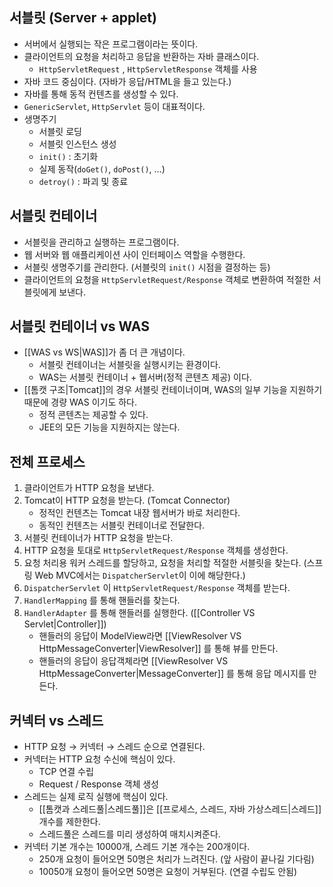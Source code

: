 ## 서블릿 (Server + applet)

- 서버에서 실행되는 작은 프로그램이라는 뜻이다.
- 클라이언트의 요청을 처리하고 응답을 반환하는 자바 클래스이다.
    - `HttpServletRequest` , `HttpServletResponse` 객체를 사용
- 자바 코드 중심이다. (자바가 응답/HTML을 들고 있는다.)
- 자바를 통해 동적 컨텐츠를 생성할 수 있다.
- `GenericServlet`, `HttpServlet` 등이 대표적이다.
- 생명주기
    - 서블릿 로딩
    - 서블릿 인스턴스 생성
    - `init()` : 초기화
    - 실제 동작(`doGet()`, `doPost()`, …)
    - `detroy()`  : 파괴 및 종료

## 서블릿 컨테이너

- 서블릿을 관리하고 실행하는 프로그램이다.
- 웹 서버와 웹 애플리케이션 사이 인터페이스 역할을 수행한다.
- 서블릿 생명주기를 관리한다. (서블릿의 `init()` 시점을 결정하는 등)
- 클라이언트의 요청을 `HttpServletRequest/Response` 객체로 변환하여 적절한 서블릿에게 보낸다.

## 서블릿 컨테이너 vs WAS

- [[WAS vs WS|WAS]]가 좀 더 큰 개념이다.
    - 서블릿 컨테이너는 서블릿을 실행시키는 환경이다.
    - WAS는 서블릿 컨테이너 + 웹서버(정적 콘텐츠 제공) 이다.
- [[톰캣 구조|Tomcat]]의 경우 서블릿 컨테이너이며, WAS의 일부 기능을 지원하기 때문에 경량 WAS 이기도 하다.
    - 정적 콘텐츠는 제공할 수 있다.
    - JEE의 모든 기능을 지원하지는 않는다.

## 전체 프로세스

1. 클라이언트가 HTTP 요청을 보낸다.
2. Tomcat이 HTTP 요청을 받는다. (Tomcat Connector)
    - 정적인 컨텐츠는 Tomcat 내장 웹서버가 바로 처리한다.
    - 동적인 컨텐츠는 서블릿 컨테이너로 전달한다.
3. 서블릿 컨테이너가 HTTP 요청을 받는다.
4. HTTP 요청을 토대로 `HttpServletRequest/Response` 객체를 생성한다.
5. 요청 처리용 워커 스레드를 할당하고, 요청을 처리할 적절한 서블릿을 찾는다.
(스프링 Web MVC에서는 `DispatcherServlet`이 이에 해당한다.)
6. `DispatcherServlet` 이 `HttpServletRequest/Response` 객체를 받는다.
7. `HandlerMapping` 를 통해 핸들러를 찾는다.
8. `HandlerAdapter` 를 통해 핸들러를 실행한다. ([[Controller VS Servlet|Controller]])
    - 핸들러의 응답이 ModelView라면 [[ViewResolver VS HttpMessageConverter|ViewResolver]] 를 통해 뷰를 만든다.
    - 핸들러의 응답이 응답객체라면 [[ViewResolver VS HttpMessageConverter|MessageConverter]] 를 통해 응답 메시지를 만든다.

## 커넥터 vs 스레드

- HTTP 요청 → 커넥터 → 스레드 순으로 연결된다.
- 커넥터는 HTTP 요청 수신에 핵심이 있다.
    - TCP 연결 수립
    - Request / Response 객체 생성
- 스레드는 실제 로직 실행에 핵심이 있다.
    - [[톰캣과 스레드풀|스레드풀]]은 [[프로세스, 스레드, 자바 가상스레드|스레드]] 개수를 제한한다.
    - 스레드풀은 스레드를 미리 생성하여 매치시켜준다.
- 커넥터 기본 개수는 10000개, 스레드 기본 개수는 200개이다.
    - 250개 요청이 들어오면 50명은 처리가 느려진다. (앞 사람이 끝나길 기다림)
    - 10050개 요청이 들어오면 50명은 요청이 거부된다. (연결 수립도 안됨)